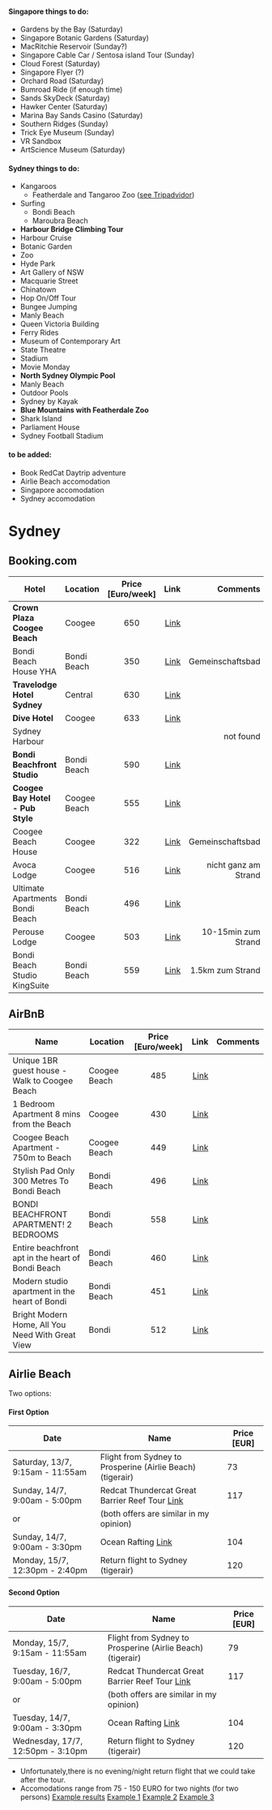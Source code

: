 #### Singapore things to do:
- Gardens by the Bay (Saturday)
- Singapore Botanic Gardens (Saturday)
- MacRitchie Reservoir (Sunday?)
- Singapore Cable Car / Sentosa island Tour (Sunday)
- Cloud Forest (Saturday)
- Singapore Flyer (?)
- Orchard Road (Saturday)
- Bumroad Ride (if enough time)
- Sands SkyDeck (Saturday)
- Hawker Center (Saturday)
- Marina Bay Sands Casino (Saturday)
- Southern Ridges (Sunday)
- Trick Eye Museum (Sunday)
- VR Sandbox 
- ArtScience Museum (Saturday) 

#### Sydney things to do: 
- Kangaroos  
    - Featherdale and Tangaroo Zoo ([see Tripadvidor](https://www.tripadvisor.com.au/ShowTopic-g255060-i122-k5706700Where_to_see_Kangaroos_and_Koalas_in_or_near_Sydney-Sydney_New_South_Wales.html))
- Surfing  
    - Bondi Beach
    - Maroubra Beach
- __Harbour Bridge Climbing Tour__
- Harbour Cruise
- Botanic Garden
- Zoo
- Hyde Park
- Art Gallery of NSW
- Macquarie Street
- Chinatown
- Hop On/Off Tour
- Bungee Jumping
- Manly Beach
- Queen Victoria Building
- Ferry Rides
- Museum of Contemporary Art
- State Theatre
- Stadium
- Movie Monday
- __North Sydney Olympic Pool__
- Manly Beach
- Outdoor Pools
- Sydney by Kayak
- __Blue Mountains with Featherdale Zoo__
- Shark Island
- Parliament House
- Sydney Football Stadium



#### to be added: 
- Book RedCat Daytrip adventure
- Airlie Beach accomodation
- Singapore accomodation
- Sydney accomodation

# Sydney
## Booking.com

| Hotel         | Location | Price [Euro/week]           | Link  |  Comments  |
| ------------- |------- |:-------------:| -----:| -----:|
| __Crown Plaza Coogee Beach__|    Coogee  | 650 | [Link](https://www.booking.com/hotel/au/crowne-plaza-coogee-beach.de.html?label=gen173nr-1DCAEoggI46AdIM1gEaA-IAQGYAQe4AQfIAQ3YAQPoAQGIAgGoAgO4AoKf7OgFwAIB;sid=2e58f22da5e80bfab98eba2fd119eae4;all_sr_blocks=3746308_95160599_2_1_0;checkin=2019-07-12;checkout=2019-07-19;dest_id=13241;dest_type=landmark;dist=0;group_adults=2;hapos=2;highlighted_blocks=3746308_95160599_2_1_0;hpos=2;nflt=pri%3D1%3Bpri%3D2%3B;room1=A%2CA;sb_price_type=total;sr_order=popularity;srepoch=1562054789;srpvid=bab53902d3c60064;type=total;ucfs=1&#hotelTmpl "Booking.com") ||
| Bondi Beach House   YHA   |Bondi Beach |   350   |  [Link](https://www.booking.com/hotel/au/bondi-beachouse-yha.de.html?aid=304142;label=gen173nr-1DCAEoggI46AdIM1gEaA-IAQGYAQe4AQfIAQ3YAQPoAQGIAgGoAgO4Aquj7OgFwAIB;sid=2e58f22da5e80bfab98eba2fd119eae4;all_sr_blocks=31218901_115595049_0_0_0;checkin=2019-07-12;checkout=2019-07-19;dest_id=13241;dest_type=landmark;dist=0;group_adults=2;hapos=11;highlighted_blocks=31218901_115595049_0_0_0;hpos=11;nflt=pri%3D1%3Bpri%3D2%3B;room1=A%2CA;sb_price_type=total;sr_order=popularity;srepoch=1562055151;srpvid=9fe239b7532a016f;type=total;ucfs=1&#hotelTmpl "Booking.com")  |Gemeinschaftsbad|
| __Travelodge Hotel Sydney__ | Central |   630 |[Link](https://www.booking.com/hotel/au/travelodge-sydney.de.html?label=gen173nr-1DCAEoggI46AdIM1gEaA-IAQGYAQe4AQfIAQ3YAQPoAQGIAgGoAgO4Aquj7OgFwAIB;sid=2e58f22da5e80bfab98eba2fd119eae4;all_sr_blocks=3794514_95161793_2_2_0;checkin=2019-07-12;checkout=2019-07-19;dest_id=-1603135;dest_type=city;dist=0;group_adults=2;group_children=0;hapos=1;highlighted_blocks=3794514_95161793_2_2_0;hpos=1;no_rooms=1;room1=A%2CA;sb_price_type=total;sr_order=popularity;srepoch=1562055434;srpvid=9abe3a446f000105;type=total;ucfs=1&#hotelTmpl "Booking.com")  ||
| __Dive Hotel__ |Coogee |    633   | [Link](https://www.booking.com/hotel/au/dive.de.html?label=gen173nr-1DCAEoggI46AdIM1gEaA-IAQGYAQe4AQfIAQ3YAQPoAQGIAgGoAgO4Aquj7OgFwAIB;sid=2e58f22da5e80bfab98eba2fd119eae4;all_sr_blocks=17780001_88832066_0_1_0;checkin=2019-07-12;checkout=2019-07-19;dest_id=-1603135;dest_type=city;dist=0;group_adults=2;group_children=0;hapos=1;highlighted_blocks=17780001_88832066_0_1_0;hpos=1;no_rooms=1;room1=A%2CA;sb_price_type=total;sr_order=popularity;srepoch=1562055520;srpvid=029b3a6f45e80239;type=total;ucfs=1&#hotelTmpl "Booking.com")  ||
| Sydney Harbour ||     |  | not found  |
|__Bondi Beachfront Studio__ |Bondi Beach| 590|[Link](https://www.booking.com/hotel/au/bondi-beachfront-studio-bondi-beach.de.html?aid=304142;label=gen173nr-1DCAEoggI46AdIM1gEaA-IAQGYAQe4AQfIAQ3YAQPoAQGIAgGoAgO4Aquj7OgFwAIB;sid=2e58f22da5e80bfab98eba2fd119eae4;all_sr_blocks=433127102_130039075_2_0_0;bhgwe_bhr=1;bhgwe_cep=1;checkin=2019-07-12;checkout=2019-07-19;dest_id=-1603135;dest_type=city;dist=0;group_adults=2;hapos=8;highlighted_blocks=433127102_130039075_2_0_0;hpos=8;nflt=pri%3D1%3Bpri%3D2%3Bpopular_nearby_landmarks%3D13241%3B;room1=A%2CA;sb_price_type=total;sr_order=price;srepoch=1562055990;srpvid=440f3b5b6c65003a;type=total;ucfs=1&#map_closed "Booking.com")||
|__Coogee Bay Hotel - Pub Style__|Coogee Beach|555 |[Link](https://www.booking.com/hotel/au/coogee-bay-pub-style.de.html?aid=304142;label=gen173nr-1DCAEoggI46AdIM1gEaA-IAQGYAQe4AQfIAQ3YAQPoAQGIAgGoAgO4Aquj7OgFwAIB;sid=2e58f22da5e80bfab98eba2fd119eae4;all_sr_blocks=397179901_123136407_2_2_0;checkin=2019-07-12;checkout=2019-07-19;dest_id=-1603135;dest_type=city;dist=0;group_adults=2;hapos=15;highlighted_blocks=397179901_123136407_2_2_0;hpos=15;nflt=pri%3D1%3Bpri%3D2%3B;room1=A%2CA;sb_price_type=total;sr_order=popularity;srepoch=1562056733;srpvid=0ac93cce126301e7;type=total;ucfs=1&#hotelTmpl "Booking.com")||
| Coogee Beach House | Coogee |322|[Link](https://www.booking.com/hotel/au/coogee-beach-house.de.html?aid=304142;label=gen173nr-1DCAEoggI46AdIM1gEaA-IAQGYAQe4AQfIAQ3YAQPoAQGIAgGoAgO4Aquj7OgFwAIB;sid=2e58f22da5e80bfab98eba2fd119eae4;checkin=2019-07-12;checkout=2019-07-19;room1=A,A;homd=1;srpvid=525f3c19daab01d1;srepoch=1562056489;atlas_src=hp_iw_btn "Booking.com")|Gemeinschaftsbad|
|Avoca Lodge | Coogee|516 |[Link](https://www.booking.com/hotel/au/avoca-lodge.de.html?aid=304142;label=gen173nr-1DCAEoggI46AdIM1gEaA-IAQGYAQe4AQfIAQ3YAQPoAQGIAgGoAgO4Aquj7OgFwAIB;sid=2e58f22da5e80bfab98eba2fd119eae4;checkin=2019-07-12;checkout=2019-07-19;room1=A,A;homd=1;srpvid=e6fb3dc21773017f;srepoch=1562057257;atlas_src=hp_iw_title "Booking.com")|nicht ganz am Strand|
|Ultimate Apartments Bondi Beach |Bondi Beach |496 |[Link](https://www.booking.com/hotel/au/ultimate-apartments-bondi-beach-bondi-beach.de.html?aid=304142;label=gen173nr-1DCAEoggI46AdIM1gEaA-IAQGYAQe4AQfIAQ3YAQPoAQGIAgGoAgO4Aquj7OgFwAIB;sid=2e58f22da5e80bfab98eba2fd119eae4;all_sr_blocks=38966201_158474860_0_0_0;bhgwe_bhr=0;checkin=2019-07-12;checkout=2019-07-19;dest_id=-1603135;dest_type=city;dist=0;group_adults=2;hapos=34;highlighted_blocks=38966201_158474860_0_0_0;hpos=34;map=1;nflt=pri%3D1%3Bpri%3D2%3B;room1=A%2CA;sb_price_type=total;sr_order=popularity;srepoch=1562056733;srpvid=0ac93cce126301e7;type=total;ucfs=1&#map_closed "Booking.com")||
|Perouse Lodge|Coogee |503|[Link](https://www.booking.com/hotel/au/perouse-lodge.de.html?aid=304142;label=gen173nr-1DCAEoggI46AdIM1gEaA-IAQGYAQe4AQfIAQ3YAQPoAQGIAgGoAgO4Aquj7OgFwAIB;sid=2e58f22da5e80bfab98eba2fd119eae4;all_sr_blocks=4565501_91287914_0_0_0;checkin=2019-07-12;checkout=2019-07-19;dest_id=-1603135;dest_type=city;dist=0;group_adults=2;hapos=90;highlighted_blocks=4565501_91287914_0_0_0;hpos=45;nflt=pri%3D1%3Bpri%3D2%3B;room1=A%2CA;sb_price_type=total;sr_order=popularity;srepoch=1562058061;srpvid=27483f665c230205;type=total;ucfs=1&#map_closed "Booking.com")|10-15min zum Strand|
|Bondi Beach Studio KingSuite|Bondi Beach |559|[Link](https://www.booking.com/hotel/au/bondi-beach-studio-king-suite-balcony-bondi.de.html?aid=304142;label=gen173nr-1DCAEoggI46AdIM1gEaA-IAQGYAQe4AQfIAQ3YAQPoAQGIAgGoAgO4Aquj7OgFwAIB;sid=2e58f22da5e80bfab98eba2fd119eae4;all_sr_blocks=295110801_131636283_2_0_0;bhgwe_bhr=1;bhgwe_cep=1;checkin=2019-07-12;checkout=2019-07-19;dest_id=-1603135;dest_type=city;dist=0;group_adults=2;hapos=283;highlighted_blocks=295110801_131636283_2_0_0;hpos=13;nflt=pri%3D1%3Bpri%3D2%3B;room1=A%2CA;sb_price_type=total;sr_order=popularity;srepoch=1562059120;srpvid=644a4178da67003c;type=total;ucfs=1&#map_closed "Booking.com")|1.5km zum Strand|

## AirBnB
| Name         | Location | Price [Euro/week]           | Link  |  Comments  |
| ------------- |------- |:-------------:| -----:| -----:|
|Unique 1BR guest house - Walk to Coogee Beach|Coogee Beach|485 |[Link](https://www.airbnb.de/rooms/32168315?location=Coogee%2C%20New%20South%20Wales&toddlers=0&adults=2&check_in=2019-07-12&check_out=2019-07-19&source_impression_id=p3_1562059981_RD8vvqp%2FARg7kK6r "Airbnb.com")||
|1 Bedroom Apartment 8 mins from the Beach|Coogee|430 |[Link](https://www.airbnb.de/rooms/27530370?location=Coogee%2C%20New%20South%20Wales&toddlers=0&adults=2&check_in=2019-07-12&check_out=2019-07-19&source_impression_id=p3_1562060032_v2bQnBQoqmBTOyJs "Airbnb.de")||
|Coogee Beach Apartment - 750m to Beach|Coogee Beach|449 |[Link](https://www.airbnb.de/rooms/30376995?location=Coogee%2C%20New%20South%20Wales&toddlers=0&adults=2&check_in=2019-07-12&check_out=2019-07-19&source_impression_id=p3_1562060079_D7V7gu%2BfZPhflno4)||
|Stylish Pad Only 300 Metres To Bondi Beach|Bondi Beach| 496|[Link](https://www.airbnb.de/rooms/18880304?location=Bondi%20Beach%2C%20New%20South%20Wales%2C%20Australien&toddlers=0&adults=2&check_in=2019-07-12&check_out=2019-07-19&source_impression_id=p3_1562060278_puwcal93a%2FsOeWXJ)||
|BONDI BEACHFRONT APARTMENT! 2 BEDROOMS| Bondi Beach|558|[Link](https://www.airbnb.de/rooms/32988019?location=Bondi%20Beach%2C%20New%20South%20Wales%2C%20Australien&toddlers=0&adults=2&check_in=2019-07-12&check_out=2019-07-19&source_impression_id=p3_1562060289_t2bIrX8fVaK0Rinp)||
|Entire beachfront apt in the heart of Bondi Beach|Bondi Beach|460 |[Link](https://www.airbnb.de/rooms/30830431?location=Bondi%20Beach%2C%20New%20South%20Wales%2C%20Australien&toddlers=0&adults=2&check_in=2019-07-12&check_out=2019-07-19&source_impression_id=p3_1562060301_bVm4izgvuV4JVt0i)||
|Modern studio apartment in the heart of Bondi|Bondi Beach| 451 |[Link](https://www.airbnb.de/rooms/34704342?location=Bondi%20Beach%2C%20New%20South%20Wales%2C%20Australien&toddlers=0&adults=2&check_in=2019-07-12&check_out=2019-07-19&source_impression_id=p3_1562060347_vLIO6AG96iEkglIh)||
|Bright Modern Home, All You Need With Great View| Bondi| 512 |[Link](https://www.airbnb.de/rooms/36241527?location=Bondi%20Beach%2C%20New%20South%20Wales%2C%20Australien&toddlers=0&adults=2&check_in=2019-07-12&check_out=2019-07-19&source_impression_id=p3_1562060406_kd1r%2F9cvo%2Bt3bmvy)||

## Airlie Beach

Two options:
#### First Option
| Date         |   Name|Price [EUR]|
| ------------- |-------|-------|
|Saturday, 13/7, 9:15am - 11:55am| Flight from Sydney to Prosperine (Airlie Beach) (tigerair)|73|
|Sunday, 14/7, 9:00am - 5:00pm| Redcat Thundercat Great Barrier Reef Tour [Link](https://redcatadventures.com.au/package/thundercat/)| 117|
|or| (both offers are similar in my opinion)|
|Sunday, 14/7, 9:00am - 3:30pm|Ocean Rafting [Link](https://oceanrafting.com.au/tours/northern-exposure/)|104|
|Monday, 15/7, 12:30pm - 2:40pm| Return flight to Sydney (tigerair) |120|

#### Second Option
| Date         |   Name|Price [EUR]|
| ------------- |-------|-------|
|Monday, 15/7, 9:15am - 11:55am| Flight from Sydney to Prosperine (Airlie Beach) (tigerair)|79|
|Tuesday, 16/7, 9:00am - 5:00pm| Redcat Thundercat Great Barrier Reef Tour [Link](https://redcatadventures.com.au/package/thundercat/) |117|
|or|(both offers are similar in my opinion)|
|Tuesday, 14/7, 9:00am - 3:30pm|Ocean Rafting [Link](https://oceanrafting.com.au/tours/northern-exposure/)|104|
|Wednesday, 17/7, 12:50pm - 3:10pm| Return flight to Sydney (tigerair) |120|

- Unfortunately,there is no evening/night return flight that we could take after the tour.
- Accomodations range from 75 - 150 EURO for two nights (for two persons) [Example results](https://www.booking.com/searchresults.de.html?aid=397599&label=gog235jc-1FCAEoggI46AdIM1gDaA-IAQGYAQe4AQfIAQ3YAQHoAQH4AQyIAgGoAgO4Avu07egFwAIB&sid=2e58f22da5e80bfab98eba2fd119eae4&tmpl=searchresults&checkin=2019-07-13&checkout=2019-07-15&class_interval=1&dest_id=900040109&dest_type=city&group_adults=2&group_children=0&label_click=undef&no_rooms=1&raw_dest_type=city&room1=A%2CA&sb_price_type=total&shw_aparth=1&slp_r_match=0&srpvid=7a765f37ec4c01d4&ssb=empty&track_hp_back_button=1&rdf=) [Example 1](https://www.booking.com/hotel/au/airlie-beach-magnums.de.html?aid=397599;label=gog235jc-1FCAEoggI46AdIM1gDaA-IAQGYAQe4AQfIAQ3YAQHoAQH4AQyIAgGoAgO4Avu07egFwAIB;sid=2e58f22da5e80bfab98eba2fd119eae4;all_sr_blocks=89070304_119280365_2_0_0;checkin=2019-07-13;checkout=2019-07-15;dest_id=900040109;dest_type=city;dist=0;group_adults=2;hapos=1;highlighted_blocks=89070304_119280365_2_0_0;hpos=1;nflt=pri%3D1%3B;room1=A%2CA;sb_price_type=total;sr_order=popularity;srepoch=1562073885;srpvid=32b95e4ed5360070;type=total;ucfs=1&#hotelTmpl) [Example 2](https://www.booking.com/hotel/au/airlie-apartments.de.html?aid=397599;label=gog235jc-1FCAEoggI46AdIM1gDaA-IAQGYAQe4AQfIAQ3YAQHoAQH4AQyIAgGoAgO4Avu07egFwAIB;sid=2e58f22da5e80bfab98eba2fd119eae4;all_sr_blocks=26230902_127358952_2_0_0;bhgwe_bhr=1;bhgwe_cep=1;checkin=2019-07-13;checkout=2019-07-15;dest_id=900040109;dest_type=city;dist=0;group_adults=2;hapos=16;highlighted_blocks=26230902_127358952_2_0_0;hpos=16;room1=A%2CA;sb_price_type=total;sr_order=popularity;srepoch=1562074353;srpvid=91635f383c870182;type=total;ucfs=1&#hotelTmpl) [Example 3](https://www.booking.com/hotel/au/whitsunday-vista-resort.de.html?aid=397599;label=gog235jc-1FCAEoggI46AdIM1gDaA-IAQGYAQe4AQfIAQ3YAQHoAQH4AQyIAgGoAgO4Avu07egFwAIB;sid=2e58f22da5e80bfab98eba2fd119eae4;all_sr_blocks=25315102_179817136_2_0_0;checkin=2019-07-13;checkout=2019-07-15;dest_id=900040109;dest_type=city;dist=0;group_adults=2;hapos=23;highlighted_blocks=25315102_179817136_2_0_0;hpos=23;room1=A%2CA;sb_price_type=total;sr_order=popularity;srepoch=1562074353;srpvid=91635f383c870182;type=total;ucfs=1&#hotelTmpl)
